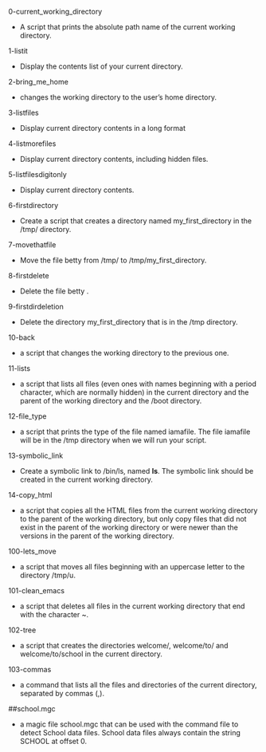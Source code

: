 0-current_working_directory
* A script that prints the absolute path name of the current working directory.

1-listit
* Display the contents list of your current directory.

2-bring_me_home
* changes the working directory to the user’s home directory.

3-listfiles
* Display current directory contents in a long format

4-listmorefiles
* Display current directory contents, including hidden files.

5-listfilesdigitonly
* Display current directory contents.

6-firstdirectory
* Create a script that creates a directory named my_first_directory in the /tmp/ directory.

7-movethatfile
* Move the file betty from /tmp/ to /tmp/my_first_directory.

8-firstdelete
* Delete the file betty .

9-firstdirdeletion
* Delete the directory my_first_directory that is in the /tmp directory.

10-back
* a script that changes the working directory to the previous one.

11-lists
* a script that lists all files (even ones with names beginning with a period character, which are normally hidden) in the current directory and the parent of the working directory and the /boot directory.

12-file_type
* a script that prints the type of the file named iamafile. The file iamafile will be in the /tmp directory when we will run your script.

13-symbolic_link
* Create a symbolic link to /bin/ls, named __ls__. The symbolic link should be created in the current working directory.

14-copy_html
* a script that copies all the HTML files from the current working directory to the parent of the working directory, but only copy files that did not exist in the parent of the working directory or were newer than the versions in the parent of the working directory.

100-lets_move
* a script that moves all files beginning with an uppercase letter to the directory /tmp/u.

101-clean_emacs
* a script that deletes all files in the current working directory that end with the character ~.

102-tree
* a script that creates the directories welcome/, welcome/to/ and welcome/to/school in the current directory.

103-commas
* a command that lists all the files and directories of the current directory, separated by commas (,).

##school.mgc
* a magic file school.mgc that can be used with the command file to detect School data files. School data files always contain the string SCHOOL at offset 0.
